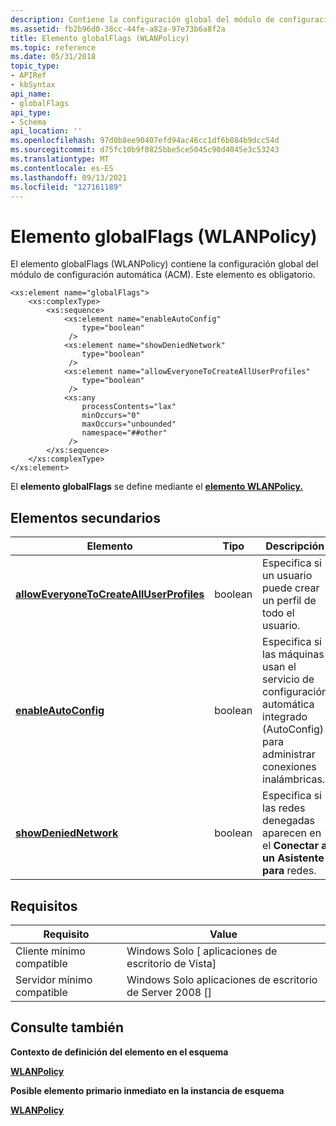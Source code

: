 ```yaml
---
description: Contiene la configuración global del módulo de configuración automática (ACM).
ms.assetid: fb2b96d0-38cc-44fe-a82a-97e73b6a8f2a
title: Elemento globalFlags (WLANPolicy)
ms.topic: reference
ms.date: 05/31/2018
topic_type:
- APIRef
- kbSyntax
api_name:
- globalFlags
api_type:
- Schema
api_location: ''
ms.openlocfilehash: 97d0b8ee90407efd94ac46cc1df6b084b9dcc54d
ms.sourcegitcommit: d75fc10b9f0825bbe5ce5045c90d4045e3c53243
ms.translationtype: MT
ms.contentlocale: es-ES
ms.lasthandoff: 09/13/2021
ms.locfileid: "127161189"
---
```

# <a name="globalflags-wlanpolicy-element"></a>Elemento globalFlags (WLANPolicy)

El elemento globalFlags (WLANPolicy) contiene la configuración global del módulo de configuración automática (ACM). Este elemento es obligatorio.

``` syntax
<xs:element name="globalFlags">
    <xs:complexType>
        <xs:sequence>
            <xs:element name="enableAutoConfig"
                type="boolean"
             />
            <xs:element name="showDeniedNetwork"
                type="boolean"
             />
            <xs:element name="allowEveryoneToCreateAllUserProfiles"
                type="boolean"
             />
            <xs:any
                processContents="lax"
                minOccurs="0"
                maxOccurs="unbounded"
                namespace="##other"
             />
        </xs:sequence>
    </xs:complexType>
</xs:element>
```

El **elemento globalFlags** se define mediante el [**elemento WLANPolicy.**](wlan-policyschema-wlanpolicy-element.md)

## <a name="child-elements"></a>Elementos secundarios



| Elemento                                                                                                                    | Tipo    | Descripción                                                                                                                          |
|----------------------------------------------------------------------------------------------------------------------------|---------|--------------------------------------------------------------------------------------------------------------------------------------|
| [**allowEveryoneToCreateAllUserProfiles**](wlan-policyschema-alloweveryonetocreatealluserprofiles-globalflags-element.md) | boolean | Especifica si un usuario puede crear un perfil de todo el usuario. <br/>                                                               |
| [**enableAutoConfig**](wlan-policyschema-enableautoconfig-globalflags-element.md)                                         | boolean | Especifica si las máquinas usan el servicio de configuración automática integrado (AutoConfig) para administrar conexiones inalámbricas. <br/> |
| [**showDeniedNetwork**](wlan-policyschema-showdeniednetwork-globalflags-element.md)                                       | boolean | Especifica si las redes denegadas aparecen en el **Conectar a un Asistente para** redes. <br/>                                         |



## <a name="requirements"></a>Requisitos



| Requisito | Value |
|-------------------------------------|------------------------------------------------------|
| Cliente mínimo compatible<br/> | Windows Solo \[ aplicaciones de escritorio de Vista\]<br/>       |
| Servidor mínimo compatible<br/> | Windows Solo aplicaciones de escritorio de Server 2008 \[\]<br/> |



## <a name="see-also"></a>Consulte también

<dl> <dt>

**Contexto de definición del elemento en el esquema**
</dt> <dt>

[**WLANPolicy**](wlan-policyschema-wlanpolicy-element.md)
</dt> <dt>

**Posible elemento primario inmediato en la instancia de esquema**
</dt> <dt>

[**WLANPolicy**](wlan-policyschema-wlanpolicy-element.md)
</dt> </dl>

 

 




